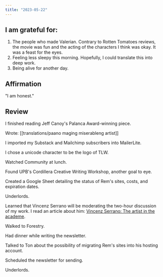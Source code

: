 ```yaml
---
title: "2023-05-22"
---
```

## I am grateful for:
1. The people who made Valerian. Contrary to Rotten Tomatoes reviews, the movie was fun and the acting of the characters I think was okay. It was a feast for the eyes.
2. Feeling less sleepy this morning. Hopefully, I could translate this into deep work.
3. Being alive for another day.

## Affirmation

"I am honest."

## Review

I finished reading Jeff Canoy's Palanca Award-winning piece.

Wrote: [[translations/paano maging miserableng artist]]

I imported my Substack and Mailchimp subscribers into MailerLite.

I chose a unicode character to be the logo of TLW.

Watched Community at lunch.

Found UPB's Cordillera Creative Writing Workshop, another goal to eye.

Created a Google Sheet detailing the status of Rem's sites, costs, and expiration dates.

Underlords.

Learned that Vincenz Serrano will be moderating the two-hour discussion of my work. I read an article about him: [Vincenz Serrano: The artist in the academe](https://theguidon.com/1112/main/2016/05/vincenz-serrano-artist-academe/).

Walked to Forestry.

Had dinner while writing the newsletter.

Talked to Ton about the possibility of migrating Rem's sites into his hosting account.

Scheduled the newsletter for sending.

Underlords.